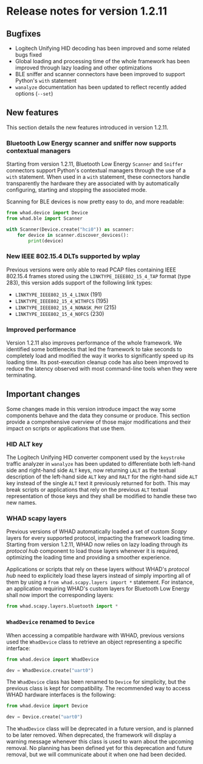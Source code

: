 Release notes for version 1.2.11
================================

Bugfixes
--------

- Logitech Unifying HID decoding has been improved and some related bugs fixed
- Global loading and processing time of the whole framework has been improved through lazy loading and other optimizations
- BLE sniffer and scanner connectors have been improved to support Python's `with` statement
- `wanalyze` documentation has been updated to reflect recently added options (`--set`)

New features
------------

This section details the new features introduced in version 1.2.11.

### Bluetooth Low Energy scanner and sniffer now supports contextual managers

Starting from version 1.2.11, Bluetooth Low Energy `Scanner` and `Sniffer` connectors
support Python's contextual managers through the use of a `with` statement. When used
in a `with` statement, these connectors handle transparently the hardware they are
associated with by automatically configuring, starting and stopping the associated
mode.

Scanning for BLE devices is now pretty easy to do, and more readable:

```python
from whad.device import Device
from whad.ble import Scanner

with Scanner(Device.create("hci0")) as scanner:
    for device in scanner.discover_devices():
        print(device)
```

### New IEEE 802.15.4 DLTs supported by wplay

Previous versions were only able to read PCAP files containing IEEE 802.15.4 frames stored
using the `LINKTYPE_IEEE802_15_4_TAP` format (type 283), this version adds support of the following
link types:

- `LINKTYPE_IEEE802_15_4_LINUX` (191)
- `LINKTYPE_IEEE802_15_4_WITHFCS` (195)
- `LINKTYPE_IEEE802_15_4_NONASK_PHY` (215)
- `LINKTYPE_IEEE802_15_4_NOFCS` (230)

### Improved performance

Version 1.2.11 also improves performance of the whole framework. We identified some bottlenecks
that led the framework to take seconds to completely load and modified the way it works to
significantly speed up its loading time. Its post-execution cleanup code has also been
improved to reduce the latency observed with most command-line tools when they were terminating.


Important changes
-----------------

Some changes made in this version introduce impact the way some components behave and the
data they consume or produce. This section provide a comprehensive overview of those major
modifications and their impact on scripts or applications that use them.

### HID ALT key

The Logitech Unifying HID converter component used by the `keystroke` traffic analyzer in `wanalyze`
has been updated to differentiate both left-hand side and right-hand side `ALT` keys, now returning
`LALT` as the textual description of the left-hand side `ALT` key and `RALT` for the right-hand side
`ALT` key instead of the single `ALT` text it previously returned for both. This may break scripts
or applications that rely on the previous `ALT` textual representation of those keys and they shall
be modified to handle these two new names.

### WHAD scapy layers

Previous versions of WHAD automatically loaded a set of custom *Scapy* layers for every supported
protocol, impacting the framework loading time. Starting from version 1.2.11, WHAD now relies on
lazy loading through its *protocol hub* component to load those layers whenever it is required,
optimizing the loading time and providing a smoother experience.

Applications or scripts that rely on these layers without WHAD's *protocol hub* need to explicitely
load these layers instead of simply importing all of them by using a ``from whad.scapy.layers import *``
statement. For instance, an application requiring WHAD's custom layers for Bluetooth Low Energy
shall now import the corresponding layers:

```python
from whad.scapy.layers.bluetooth import *
```

### `WhadDevice` renamed to `Device`

When accessing a compatible hardware with WHAD, previous versions used the `WhadDevice` class
to retrieve an object representing a specific interface:

```python
from whad.device import WhadDevice

dev = WhadDevice.create("uart0")
```

The `WhadDevice` class has been renamed to `Device` for simplicity, but the previous class is
kept for compatibility. The recommended way to access WHAD hardware interfaces is the following:

```python
from whad.device import Device

dev = Device.create("uart0")
```

The `WhadDevice` class will be deprecated in a future version, and is planned to be later removed.
When deprecated, the framework will display a warning message whenever this class is used to warn
about the upcoming removal. No planning has been defined yet for this deprecation and future removal,
but we will communicate about it when one had been decided.


